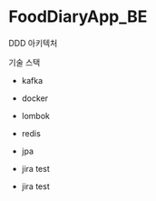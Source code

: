 # FoodDiaryApp_BE

DDD 아키텍처

기술 스택
- kafka
- docker
- lombok
- redis
- jpa

- jira test
- jira test
